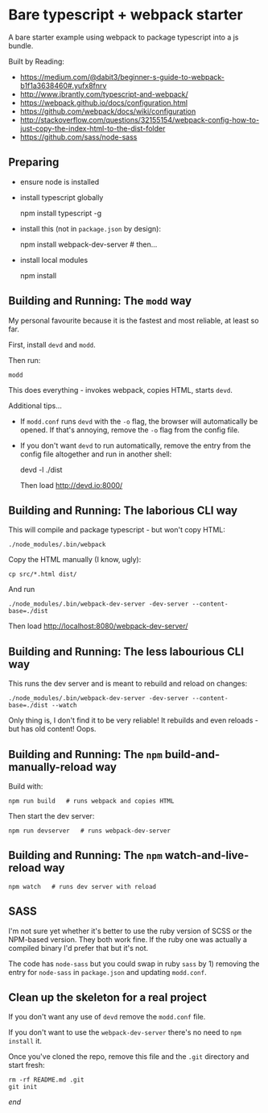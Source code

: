 # Bare typescript + webpack starter

A bare starter example using webpack to package typescript into a js bundle.

Built by Reading:

- https://medium.com/@dabit3/beginner-s-guide-to-webpack-b1f1a3638460#.yufx8fnrv
- http://www.jbrantly.com/typescript-and-webpack/
- https://webpack.github.io/docs/configuration.html
- https://github.com/webpack/docs/wiki/configuration
- http://stackoverflow.com/questions/32155154/webpack-config-how-to-just-copy-the-index-html-to-the-dist-folder
- https://github.com/sass/node-sass

## Preparing

- ensure node is installed
- install typescript globally

    npm install typescript -g 

- install this (not in ``package.json`` by design):

    npm install webpack-dev-server   # then...

- install local modules

    npm install


## Building and Running: The ``modd`` way

My personal favourite because it is the fastest and most reliable, at
least so far.

First, install ``devd`` and ``modd``. 

Then run:

    modd

This does everything - invokes webpack, copies HTML, starts ``devd``.

Additional tips...

- If ``modd.conf`` runs ``devd`` with the ``-o`` flag, the browser will 
  automatically be opened.  If that's annoying, remove the ``-o`` flag 
  from the config file.

- If you don't want ``devd`` to run automatically, remove the entry from
  the config file altogether and run in another shell:

    devd -l ./dist

  Then load http://devd.io:8000/



## Building and Running: The laborious CLI way

This will compile and package typescript - but won't copy HTML:

    ./node_modules/.bin/webpack

Copy the HTML manually (I know, ugly):

    cp src/*.html dist/

And run 

    ./node_modules/.bin/webpack-dev-server -dev-server --content-base=./dist

Then load [http://localhost:8080/webpack-dev-server/](http://localhost:8080/webpack-dev-server/)


## Building and Running: The less labourious CLI way

This runs the dev server and is meant to rebuild and reload on changes:

    ./node_modules/.bin/webpack-dev-server -dev-server --content-base=./dist --watch

Only thing is, I don't find it to be very reliable! It rebuilds and even
reloads - but has old content! Oops.


## Building and Running: The ``npm`` build-and-manually-reload way

Build with:

    npm run build   # runs webpack and copies HTML

Then start the dev server:

    npm run devserver   # runs webpack-dev-server



## Building and Running: The ``npm`` watch-and-live-reload way


    npm watch   # runs dev server with reload


## SASS

I'm not sure yet whether it's better to use the ruby version of SCSS or
the NPM-based version. They both work fine. If the ruby one was actually a
compiled binary I'd prefer that but it's not.

The code has ``node-sass`` but you could swap in ruby ``sass`` by 1) removing
the entry for ``node-sass`` in ``package.json`` and updating ``modd.conf``.


## Clean up the skeleton for a real project

If you don't want any use of ``devd`` remove the ``modd.conf`` file.

If you don't want to use the ``webpack-dev-server`` there's no need to ``npm install`` it.

Once you've cloned the repo, remove this file and the ``.git`` directory and start fresh:

    rm -rf README.md .git 
    git init


*end*

